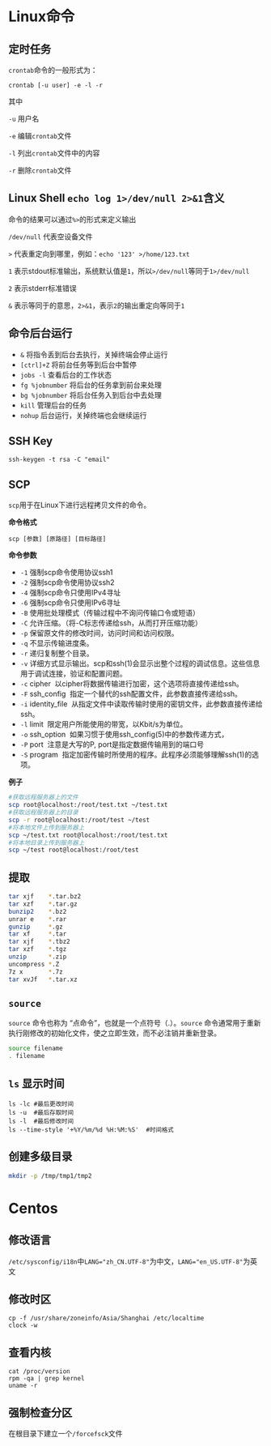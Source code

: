 # Linux命令

## 定时任务

`crontab`命令的一般形式为：

`crontab [-u user] -e -l -r`

其中

`-u` 用户名

`-e` 编辑`crontab`文件

`-l` 列出`crontab`文件中的内容

`-r` 删除`crontab`文件

## Linux Shell `echo log 1>/dev/null 2>&1`含义

命令的结果可以通过`%>`的形式来定义输出

`/dev/null` 代表空设备文件

`>` 代表重定向到哪里，例如：`echo '123' >/home/123.txt`

`1` 表示stdout标准输出，系统默认值是`1`，所以`>/dev/null`等同于`1>/dev/null`

`2` 表示stderr标准错误

`&` 表示等同于的意思，`2>&1`，表示`2`的输出重定向等同于`1`

## 命令后台运行

* `&` 将指令丢到后台去执行，关掉终端会停止运行
* `[ctrl]+Z` 将前台任务等到后台中暂停
* `jobs -l` 查看后台的工作状态
* `fg %jobnumber` 将后台的任务拿到前台来处理
* `bg %jobnumber` 将后台任务入到后台中去处理
* `kill` 管理后台的任务
* `nohup` 后台运行，关掉终端也会继续运行

## SSH Key

`ssh-keygen -t rsa -C "email"`

## SCP

`scp`用于在Linux下进行远程拷贝文件的命令。

**命令格式**

`scp [参数] [原路径] [目标路径]`

**命令参数**

- `-1` 强制scp命令使用协议ssh1  
- `-2` 强制scp命令使用协议ssh2  
- `-4` 强制scp命令只使用IPv4寻址  
- `-6` 强制scp命令只使用IPv6寻址  
- `-B` 使用批处理模式（传输过程中不询问传输口令或短语）  
- `-C` 允许压缩。（将-C标志传递给ssh，从而打开压缩功能）  
- `-p` 保留原文件的修改时间，访问时间和访问权限。  
- `-q` 不显示传输进度条。  
- `-r` 递归复制整个目录。  
- `-v` 详细方式显示输出。scp和ssh(1)会显示出整个过程的调试信息。这些信息用于调试连接，验证和配置问题。   
- `-c` cipher  以cipher将数据传输进行加密，这个选项将直接传递给ssh。   
- `-F` ssh_config  指定一个替代的ssh配置文件，此参数直接传递给ssh。  
- `-i` identity_file  从指定文件中读取传输时使用的密钥文件，此参数直接传递给ssh。    
- `-l` limit  限定用户所能使用的带宽，以Kbit/s为单位。     
- `-o` ssh_option  如果习惯于使用ssh_config(5)中的参数传递方式，   
- `-P` port  注意是大写的P, port是指定数据传输用到的端口号   
- `-S` program  指定加密传输时所使用的程序。此程序必须能够理解ssh(1)的选项。

**例子**

```sh
#获取远程服务器上的文件
scp root@localhost:/root/test.txt ~/test.txt
#获取远程服务器上的目录
scp -r root@localhost:/root/test ~/test
#将本地文件上传到服务器上
scp ~/test.txt root@localhost:/root/test.txt
#将本地目录上传到服务器上
scp ~/test root@localhost:/root/test
```

## 提取

```sh
tar xjf    *.tar.bz2
tar xzf    *.tar.gz
bunzip2    *.bz2
unrar e    *.rar
gunzip     *.gz
tar xf     *.tar
tar xjf    *.tbz2
tar xzf    *.tgz
unzip      *.zip
uncompress *.Z
7z x       *.7z
tar xvJf   *.tar.xz 
```

## `source`

`source` 命令也称为 “点命令”，也就是一个点符号（.）。`source` 命令通常用于重新执行刚修改的初始化文件，使之立即生效，而不必注销并重新登录。

```sh
source filename
. filename
```

## `ls` 显示时间

```shell
ls -lc #最后更改时间
ls -u  #最后存取时间
ls -l  #最后修改时间
ls --time-style '+%Y/%m/%d %H:%M:%S'  #时间格式
```

## 创建多级目录

```sh
mkdir -p /tmp/tmp1/tmp2
```



# Centos

## 修改语言

`/etc/sysconfig/i18n`中`LANG="zh_CN.UTF-8"`为中文，`LANG="en_US.UTF-8"`为英文

## 修改时区

```shell
cp -f /usr/share/zoneinfo/Asia/Shanghai /etc/localtime
clock -w
```

## 查看内核

```shell
cat /proc/version
rpm -qa | grep kernel
uname -r
```

## 强制检查分区

在根目录下建立一个`/forcefsck`文件



